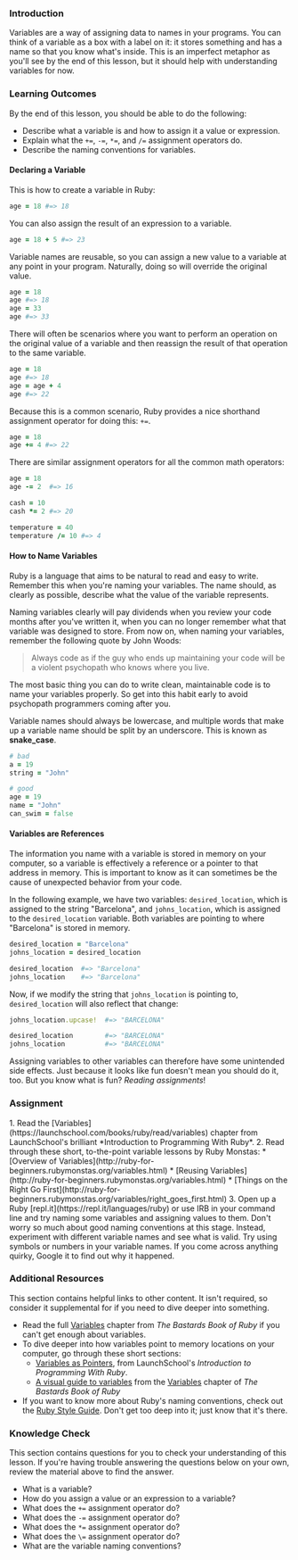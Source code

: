 ### Introduction
Variables are a way of assigning data to names in your programs. You can think of a variable as a box with a label on it: it stores something and has a name so that you know what's inside. This is an imperfect metaphor as you'll see by the end of this lesson, but it should help with understanding variables for now.

### Learning Outcomes
By the end of this lesson, you should be able to do the following:

 - Describe what a variable is and how to assign it a value or expression.
 - Explain what the `+=`, `-=`, `*=`, and `/=` assignment operators do.
 - Describe the naming conventions for variables.

#### Declaring a Variable
This is how to create a variable in Ruby:

~~~ruby
age = 18 #=> 18
~~~

You can also assign the result of an expression to a variable.

~~~ruby
age = 18 + 5 #=> 23
~~~

Variable names are reusable, so you can assign a new value to a variable at any point in your program. Naturally, doing so will override the original value.

~~~ruby
age = 18
age #=> 18
age = 33
age #=> 33
~~~

There will often be scenarios where you want to perform an operation on the original value of a variable and then reassign the result of that operation to the same variable.

~~~ruby
age = 18
age #=> 18
age = age + 4
age #=> 22
~~~

Because this is a common scenario, Ruby provides a nice shorthand assignment operator for doing this: `+=`.

~~~ruby
age = 18
age += 4 #=> 22
~~~

There are similar assignment operators for all the common math operators:

~~~ruby
age = 18
age -= 2  #=> 16

cash = 10
cash *= 2 #=> 20

temperature = 40
temperature /= 10 #=> 4
~~~

#### How to Name Variables
Ruby is a language that aims to be natural to read and easy to write. Remember this when you're naming your variables. The name should, as clearly as possible, describe what the value of the variable represents.

Naming variables clearly will pay dividends when you review your code months after you've written it, when you can no longer remember what that variable was designed to store. From now on, when naming your variables, remember the following quote by John Woods:

> Always code as if the guy who ends up maintaining your code will be a violent psychopath who knows where you live.

The most basic thing you can do to write clean, maintainable code is to name your variables properly. So get into this habit early to avoid psychopath programmers coming after you.

Variable names should always be lowercase, and multiple words that make up a variable name should be split by an underscore. This is known as **snake_case**.

~~~ruby
# bad
a = 19
string = "John"

# good
age = 19
name = "John"
can_swim = false
~~~

#### Variables are References
The information you name with a variable is stored in memory on your computer, so a variable is effectively a reference or a pointer to that address in memory. This is important to know as it can sometimes be the cause of unexpected behavior from your code.

In the following example, we have two variables: `desired_location`, which is assigned to the string "Barcelona", and `johns_location`, which is assigned to the `desired_location` variable. Both variables are pointing to where "Barcelona" is stored in memory.

~~~ruby
desired_location = "Barcelona"
johns_location = desired_location

desired_location  #=> "Barcelona"
johns_location    #=> "Barcelona"
~~~

Now, if we modify the string that `johns_location` is pointing to, `desired_location` will also reflect that change:

~~~ruby
johns_location.upcase!  #=> "BARCELONA"

desired_location        #=> "BARCELONA"
johns_location          #=> "BARCELONA"
~~~

Assigning variables to other variables can therefore have some unintended side effects. Just because it looks like fun doesn't mean you should do it, too. But you know what is fun? *Reading assignments*!

### Assignment
<div class="lesson-content__panel" markdown="1">
  1. Read the [Variables](https://launchschool.com/books/ruby/read/variables) chapter from LaunchSchool's brilliant *Introduction to Programming With Ruby*.
  2. Read through these short, to-the-point variable lessons by Ruby Monstas:
      * [Overview of Variables](http://ruby-for-beginners.rubymonstas.org/variables.html)
      * [Reusing Variables](http://ruby-for-beginners.rubymonstas.org/variables.html)
      * [Things on the Right Go First](http://ruby-for-beginners.rubymonstas.org/variables/right_goes_first.html)
  3. Open up a Ruby [repl.it](https://repl.it/languages/ruby) or use IRB in your command line and try naming some variables and assigning values to them. Don't worry so much about good naming conventions at this stage. Instead, experiment with different variable names and see what is valid. Try using symbols or numbers in your variable names. If you come across anything quirky, Google it to find out why it happened.
</div>

### Additional Resources
This section contains helpful links to other content. It isn't required, so consider it supplemental for if you need to dive deeper into something.

* Read the full [Variables](http://ruby.bastardsbook.com/chapters/variables) chapter from *The Bastards Book of Ruby* if you can't get enough about variables.
* To dive deeper into how variables point to memory locations on your computer, go through these short sections:
  * [Variables as Pointers](https://launchschool.com/books/ruby/read/more_stuff#variables_as_pointers), from LaunchSchool's *Introduction to Programming With Ruby*.
  * [A visual guide to variables](http://ruby.bastardsbook.com/chapters/variables/#visual-guide) from the [Variables](http://ruby.bastardsbook.com/chapters/variables) chapter of *The Bastards Book of Ruby*
* If you want to know more about Ruby's naming conventions, check out the [Ruby Style Guide](https://github.com/rubocop-hq/ruby-style-guide). Don't get too deep into it; just know that it's there.

### Knowledge Check
This section contains questions for you to check your understanding of this lesson. If you're having trouble answering the questions below on your own, review the material above to find the answer.

* What is a variable?
* How do you assign a value or an expression to a variable?
* What does the `+=` assignment operator do?
* What does the `-=` assignment operator do?
* What does the `*=` assignment operator do?
* What does the `\=` assignment operator do?
* What are the variable naming conventions?
